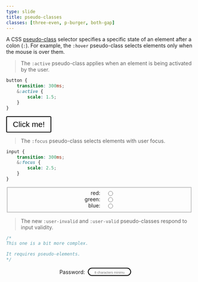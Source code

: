```yaml
---
type: slide
title: pseudo-classes
classes: [three-even, p-burger, both-gap]
---
```


A CSS [pseudo-class] selector specifies a specific state of an element after a colon (`:`).
For example, the `:hover` pseudo-class selects elements only when the mouse is over them.

> The `:active` pseudo-class applies when an element is being activated by the user.

```css
button {
    transition: 300ms;
    &:active {
        scale: 1.5;
    }
}
```

<div class="demo" id="active">
    <button>Click me!</button>
</div>

> The `:focus` pseudo-class selects elements with user focus.

```css
input {
    transition: 300ms;
    &:focus {
        scale: 2.5;
    }
}
```

<fieldset class="demo" id="focus">
    <label for="red">red:</label>
    <input type="radio" name="test" id="red">
    <label for="green">green:</label>
    <input type="radio" name="test" id="green">
    <label for="blue">blue:</label>
    <input type="radio" name="test" id="blue">
</fieldset>

> The new `:user-invalid` and `:user-valid` pseudo-classes respond to input validity.

```css
/* 
This one is a bit more complex.

It requires pseudo-elements.
*/
```

<div class="demo" id="user-valid">
    <label for="pwd">Password:</label>
    <input id="pwd" type="password" minlength="8" placeholder="8 characters minimum" required>
</div>



<style>

    #active {
        button {
            background: white;
            color: black;
            border: 2px solid black;
            border-radius: 3px;
            padding: 0.5rem 1rem;
            font-size: 1.5em;
            transition: 300ms;
            &:hover {
                scale: 0.95;
            }
            &:active {
                filter: none;
                scale: 1.5;
            }
        }
    }
    #focus {
        display: grid;
        gap: 0 1rem;
        grid-template-columns: min-content auto;
        place-content: center;
        label {
            text-align: right;
        }
        input {
            font-size: inherit;
            transition: 300ms;
            &:focus {
                scale: 2.5;
                outline: none;
            }
        }
    }
    #user-valid {
        display: grid;
        grid-template-columns: auto auto auto;
        place-content: center;
        place-items: center;
        gap: 0.5rem;
        #pwd {
            max-width: 15ch;
            font-size: inherit;
            line-height: 1.3;
            border: 2px solid black;
            border-radius: 2rem;
            padding: 0 1rem;
            transition: 500ms;
        }
        #pwd::placeholder {
            font-size: 0.65em;
        }
        #pwd:user-invalid {
            border-color: hsl(0, 100%, 40%);
            background: hsl(0, 100%, 95%);
        }
        #pwd:user-valid {
            border-color: hsl(150, 100%, 30%);
            background: hsl(150, 100%, 95%);
        }
        &::after {
            font-size: 1.2em;
            font-weight: bold;
            opacity: 0;
            content: "✖";
            transition: 500ms;
        }
        &:has(:user-invalid)::after {
            color: hsl(0, 100%, 40%);
            opacity: 1;
        }
        &:has(:user-valid)::after {
            color: hsl(150, 100%, 30%);
            content: "✔";
            opacity: 1;
        }
    }
</style>

[pseudo-class]: https://developer.mozilla.org/en-US/docs/Web/CSS/Pseudo-classes